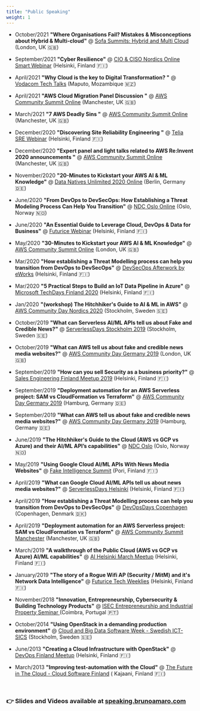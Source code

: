 ```yaml
---
title: "Public Speaking"
weight: 1
---
```


<style type = "text/css">
.markdown ul { text-align: left !important; margin-left: 0 !important }
</style>
* October/2021 **"Where Organisations Fail? Mistakes & Misconceptions about Hybrid & Multi-cloud"** @ <a href="https://speaking.brunoamaro.com/vl6qvF/where-organisations-fail-mistakes-misconceptions-about-hybrid-multi-cloud" target="_blank">Sofa Summits: Hybrid and Multi Cloud</a> (London, UK 🇬🇧)

* September/2021 **"Cyber Resilience"** @ <a href="https://infoteaminternational.co.uk/smart-webinars/cio-ciso-nordics-online-smart-webinar/" target="_blank">CIO & CISO Nordics Online Smart Webinar</a>  (Helsinki, Finland 🇫🇮)

* April/2021 **"Why Cloud is the key to Digital Transformation? "** @ <a href="https://speaking.brunoamaro.com/yEYtMO/why-cloud-is-the-key-to-digital-transformation" target="_blank">Vodacom Tech Talks</a> (Maputo, Mozambique 🇲🇿)

* April/2021 **"AWS Cloud Migration Panel Discussion "** @ <a href="https://www.youtube.com/watch?v=F-iEGGJPAcc" target="_blank">AWS Community Summit Online</a> (Manchester, UK 🇬🇧)

* March/2021 **"7 AWS Deadly Sins "** @ <a href="https://speaking.brunoamaro.com/0RW3xc/7-aws-deadly-sins" target="_blank">AWS Community Summit Online</a> (Manchester, UK 🇬🇧)

* December/2020 **"Discovering Site Reliability Engineering "** @ <a href="https://speaking.brunoamaro.com/Lwa4Q0/discovering-site-reliability-engineering" target="_blank">Telia SRE Webinar</a> (Helsinki, Finland 🇫🇮)

* December/2020 **"Expert panel and light talks related to AWS Re:Invent 2020 announcements "** @ <a href="https://comsum.co.uk/" target="_blank">AWS Community Summit Online</a> (Manchester, UK 🇬🇧)

* November/2020 **"20-Minutes to Kickstart your AWS AI & ML Knowledge"** @ <a href="https://datanatives.io/conference/" target="_blank">Data Natives Unlimited 2020 Online</a> (Berlin, Germany 🇩🇪)

* June/2020 **"From DevOps to DevSecOps: How Establishing a Threat Modeling Process Can Help You Transition"** @ <a href="https://ndcoslo.com/talk/using-security-threat-modelling-to-enable-a-devsecops-culture/" target="_blank">NDC Oslo Online</a> (Oslo, Norway 🇳🇴)

* June/2020 **"An Essential Guide to Leverage Cloud, DevOps & Data for Business"** @ <a href="https://futurice.zoom.us/webinar/register/rec/WN_-g06VorIT32jpuvdH6QxaQ?meetingId=6pNNbIj2r2JOXJHW0UXxC4QOGN7lX6a81yYZ_fQPmBr8lPHY5Hf4ZDyXSlzct8c-&playId=&action=play&_x_zm_rtaid=kbePJPkdQmGvtOm18M64NQ.1592998074290.09b920f8a1e367c9a2b8e5644cb3bfb1&_x_zm_rhtaid=873" target="_blank">Futurice Webinar</a> (Helsinki, Finland 🇫🇮)

* May/2020 **"30-Minutes to Kickstart your AWS AI & ML Knowledge"** @ <a href="https://comsum.co.uk/" target="_blank">AWS Community Summit Online</a> (London, UK 🇬🇧)

* Mar/2020 **"How establishing a Threat Modelling process can help you transition from DevOps to DevSecOps"** @ <a href="https://myework.eworkgroup.com/event/?id=4932" target="_blank">DevSecOps Afterwork by eWorks</a> (Helsinki, Finland 🇫🇮)

* Mar/2020 **"5 Practical Steps to Build an IoT Data Pipeline in Azure"** @ <a href="https://techdaysfi.com/events/what-does-it-mean-to-do-iot-today-in-azure/" target="_blank">Microsoft TechDays Finland 2020</a> (Helsinki, Finland 🇫🇮)

* Jan/2020 **"(workshop) The Hitchhiker's Guide to AI & ML in AWS"** @ <a href="https://awscommunitynordics.org/communityday/" target="_blank">AWS Community Day Nordics 2020</a> (Stockholm, Sweden 🇸🇪)

* October/2019 **"What can Serverless AI/ML APIs tell us about Fake and Credible News?"** @ <a href="https://stockholm.serverlessdays.io" target="_blank">ServerlessDays Stockholm 2019</a> (Stockholm, Sweden 🇸🇪)
* October/2019 **"What can AWS tell us about fake and credible news media websites?"** @ <a href="https://comsum.co.uk/" target="_blank">AWS Community Day Germany 2019</a> (London, UK 🇬🇧)
* September/2019 **"How can you sell Security as a business priority?"** @ <a href="https://www.meetup.com/Sales-Engineering-Finland/events/262574457/" target="_blank">Sales Engineering Finland Meetup 2019</a> (Helsinki, Finland 🇫🇮)
* September/2019 **"Deployment automation for an AWS Serverless project: SAM vs CloudFormation vs Terraform"** @ <a href="https://www.aws-community-day.de/" target="_blank">AWS Community Day Germany 2019</a> (Hamburg, Germany 🇩🇪)
* September/2019 **"What can AWS tell us about fake and credible news media websites?"** @ <a href="https://www.aws-community-day.de/" target="_blank">AWS Community Day Germany 2019</a> (Hamburg, Germany 🇩🇪)
* June/2019 **"The Hitchhiker's Guide to the Cloud (AWS vs GCP vs Azure) and their AI/ML API’s capabilities"** @ <a href="https://ndcoslo.com/talk/the-hitchhikers-guide-to-the-cloud-aws-vs-gcp-vs-azure-and-their-ai-ml-apis-capabilities/" target="_blank">NDC Oslo</a> (Oslo, Norway 🇳🇴)
* May/2019 **"Using Google Cloud AI/ML APIs With News Media Websites"** @ <a href="https://fakeintelligence.fi" target="_blank">Fake Intelligence Summit</a> (Pori, Finland 🇫🇮)
* April/2019 **"What can Google Cloud AI/ML APIs tell us about news media websites?"** @ <a href="https://helsinki.serverlessdays.io/speakers/bruno-amaro/" target="_blank">ServerlessDays Helsinki</a> (Helsinki, Finland 🇫🇮)
* April/2019 **"How establishing a Threat Modelling process can help you transition from DevOps to DevSecOps"** @ <a href="https://www.devopsdays.org/events/2019-copenhagen/speakers/bruno-amaro-almeida/" target="_blank">DevOpsDays Copenhagen</a> (Copenhagen, Denmark 🇩🇰)
* April/2019 **"Deployment automation for an AWS Serverless project: SAM vs CloudFormation vs Terraform"** @ <a href="https://comsum.co.uk/comsum-manchester/" target="_blank">AWS Community Summit Manchester</a> (Manchester, UK 🇬🇧)
* March/2019 **"A walkthrough of the Public Cloud (AWS vs GCP vs Azure) AI/ML capabilities"** @ <a href="http://www.aihelsinki.com/future-event/aihelsinki-25th-session-march-27/" target="_blank">AI Helsinki March Meetup</a> (Helsinki, Finland 🇫🇮)
* January/2019 **"The story of a Rogue Wifi AP (Security / MitM) and it's Network Data Intelligence"** @ <a href="https://techweeklies.futurice.com/" target="_blank">Futurice Tech Weeklies</a> (Helsinki, Finland 🇫🇮)
* November/2018 **"Innovation, Entrepreneurship, Cybersecurity & Building Technology Products"** @ <a href="https://www.facebook.com/IPC.ISEC/photos/a.309239545515/10156589134260516/?type=3&theater" target="_blank"> ISEC Entrepreneurship and Industrial Property Seminar </a> (Coimbra, Portugal 🇵🇹)
* October/2014 **"Using OpenStack in a demanding production environment"** @ <a href="https://www.viktoria.se/events/cloud-and-big-data-day-2014-abstracts" target="_blank">Cloud and Big Data Software Week - Swedish ICT-SICS</a>  (Stockholm, Sweden 🇸🇪)
* June/2013 **"Creating a Cloud Infrastructure with OpenStack"**  @ <a href="https://www.meetup.com/devops-finland/events/121968472/" target="_blank">DevOps Finland Meetup</a> (Helsinki, Finland 🇫🇮)
* March/2013 **"Improving test-automation with the Cloud"** @ <a href="https://kajakdc.fi/en/2013/02/25/the-future-in-the-cloud-a-finnish-edge-seminaari-25-3-2013-kaukametsa/" target="_blank">The Future in The Cloud - Cloud Software Finland</a> ( Kajaani, Finland 🇫🇮)

<br />
<h3> 👉 Slides and Videos available at <a href="https://speaking.brunoamaro.com" target="_blank">speaking.brunoamaro.com</a> </h3>
